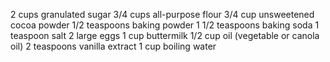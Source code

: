 2 cups granulated sugar
3/4 cups all-purpose flour
3/4 cup unsweetened cocoa powder
1/2 teaspoons baking powder
1 1/2 teaspoons baking soda
1 teaspoon salt
2 large eggs
1 cup buttermilk
1/2 cup oil (vegetable or canola oil)
2 teaspoons vanilla extract
1 cup boiling water